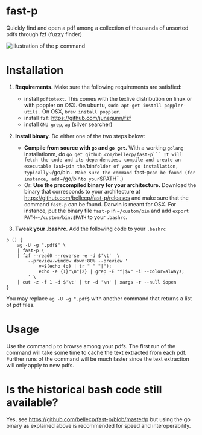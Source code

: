 # fast-p

Quickly find and open a pdf among a collection of thousands of unsorted pdfs through fzf (fuzzy finder)

![illustration of the p command](https://user-images.githubusercontent.com/1019692/34446795-12229072-ecac-11e7-856a-ec0df0de60ae.gif)

# Installation

1. __Requirements.__ Make sure the following requirements are satisfied:
    - install ``pdftotext``. This comes with the texlive distribution on linux or with poppler on OSX.
    On ubuntu, ``sudo apt-get install poppler-utils`` . On OSX, ``brew install poppler``.
    - install ``fzf``: https://github.com/junegunn/fzf
    - install ``GNU grep``,  ``ag`` (silver searcher)

2. __Install binary__. Do either one of the two steps below:
    - __Compile from source with ``go`` and ``go get``.__
    With a working ``golang`` installationm, do 
    ``go get github.com/bellecp/fast-p```
    It will fetch the code and its dependencies,
    compile and create an executable ``fast-p`` in the ``/bin`` folder of your go
    installation, typically ``~/go/bin``. Make sure the command ``fast-p`` can be
    found (for instance, add ``~/go/bin`` to your ``$PATH``.)
    - Or: __Use the precompiled binary for your architecture.__ Download the binary that corresponds to your
    architecture at https://github.com/bellecp/fast-p/releases and make sure that
    the command ``fast-p`` can be found. Darwin is meant for OSX.  For instance,
    put the binary file ``fast-p`` in ``~/custom/bin`` and add ``export
    PATH=~/custom/bin:$PATH`` to your ``.bashrc``.

3. __Tweak your .bashrc__. Add the following code to your ``.bashrc``
```
p () {
    ag -U -g ".pdf$" \
    | fast-p \
    | fzf --read0 --reverse -e -d $'\t'  \
        --preview-window down:80% --preview '
            v=$(echo {q} | tr " " "|"); 
            echo -e {1}"\n"{2} | grep -E "^|$v" -i --color=always;
        ' \
    | cut -z -f 1 -d $'\t' | tr -d '\n' | xargs -r --null $open
}

```
You may replace ``ag -U -g ".pdf$`` with another command that returns a list of pdf files.

# Usage

Use the command ``p`` to browse among your pdfs.
The first run of the command will take some time to cache the text extracted from each pdf. Further runs of the command will be much faster since the text extraction will only apply to new pdfs.


# Is the historical bash code still available?

Yes, see https://github.com/bellecp/fast-p/blob/master/p but using the go binary as explained above is recommended for speed and interoperability.

